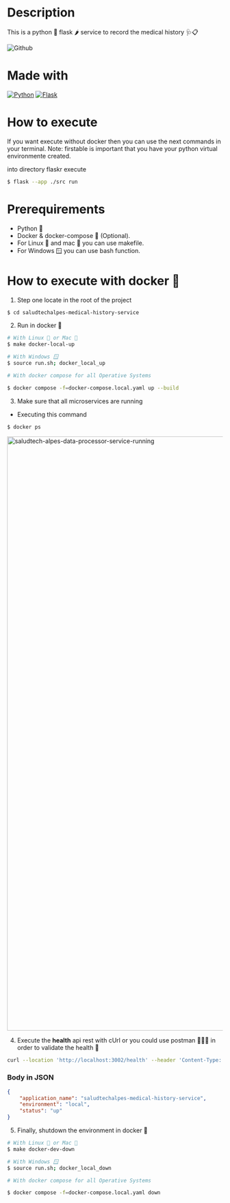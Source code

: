 # Description
This is a python 🐍 flask 🌶️ service to record the medical history 🩺📋

![Github](https://github.com/SaludTechAlpes/saludtechalpes-medical-history-service/actions/workflows/action.yaml/badge.svg)

# Made with
[![Python](https://img.shields.io/badge/python-2b5b84?style=for-the-badge&logo=python&logoColor=white&labelColor=000000)]()
[![Flask](https://img.shields.io/badge/flask-000000?style=for-the-badge&logo=flask&logoColor=white&labelColor=000000)]()

# How to execute

If you want execute without docker then you can use the next commands in your terminal.
Note: firstable is important that you have your python virtual environmente created.

into directory flaskr execute
```bash
$ flask --app ./src run
```

# Prerequirements


* Python 🐍
* Docker & docker-compose 🐳 (Optional).
* For Linux 🐧 and mac 🍎 you can use makefile.
* For Windows 🪟 you can use bash function.

# How to execute with docker 🐳

1. Step one locate in the root of the project

```bash
$ cd saludtechalpes-medical-history-service
```

2. Run in docker 🐳

```bash
# With Linux 🐧 or Mac 🍎
$ make docker-local-up

# With Windows 🪟
$ source run.sh; docker_local_up

# With docker compose for all Operative Systems

$ docker compose -f=docker-compose.local.yaml up --build
```

3. Make sure that all microservices are running

* Executing this command

```bash
$ docker ps
```
<img width="1386" alt="saludtech-alpes-data-processor-service-running" src="https://github.com/user-attachments/assets/30eed111-9eab-47cb-937a-981cd19c1322" />


4. Execute the **health** api rest with cUrl or you could use postman 👩🏻‍🚀 in order to validate the health 💚

```bash
curl --location 'http://localhost:3002/health' --header 'Content-Type: application/json'
```

### Body in JSON

```json
{
    "application_name": "saludtechalpes-medical-history-service",
    "environment": "local",
    "status": "up"
}

```

5. Finally, shutdown the environment in docker 🐳
```bash
# With Linux 🐧 or Mac 🍎
$ make docker-dev-down

# With Windows 🪟
$ source run.sh; docker_local_down

# With docker compose for all Operative Systems

$ docker compose -f=docker-compose.local.yaml down
```